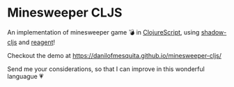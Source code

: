 # Minesweeper CLJS
An implementation of minesweeper game 💣 in [ClojureScript](https://github.com/clojure/clojurescript), using [shadow-cljs](https://github.com/thheller/shadow-cljs) and [reagent](https://github.com/reagent-project/reagent)!

Checkout the demo at https://danilofmesquita.github.io/minesweeper-cljs/

Send me your considerations, so that I can improve in this wonderful languague 💗